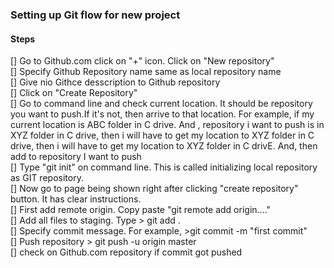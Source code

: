 ### Setting up Git flow for new project

#### Steps

[] Go to Github.com click on "+" icon. Click on "New repository"  
[] Specify Github Repository name same as local repository name  
[] Give nio Githce desscription to Github repository  
[] Click on "Create Repository"  
[] Go to command line and check current location. It should be repository you want to push.If it's not, then arrive to that location. For example, if my current location is ABC folder in C drive. And , repository i want to push is in XYZ folder in C drive, then i will have to get my location to XYZ folder in C drive, then i will have to get my location to XYZ folder in C drivE. And, then add to repository I want to push  
[] Type "git init" on command line. This is called initializing local repository as GIT repository.   
[] Now go to page being shown right after clicking "create repository" button. It has clear instructions.    
[] First add remote origin. Copy paste "git remote add origin...."    
[] Add all files to staging. Type > git add .   
[] Specify commit message. For example, >git commit -m "first commit"  
[] Push repository > git push -u origin master  
[] check on Github.com repository if commit got pushed



